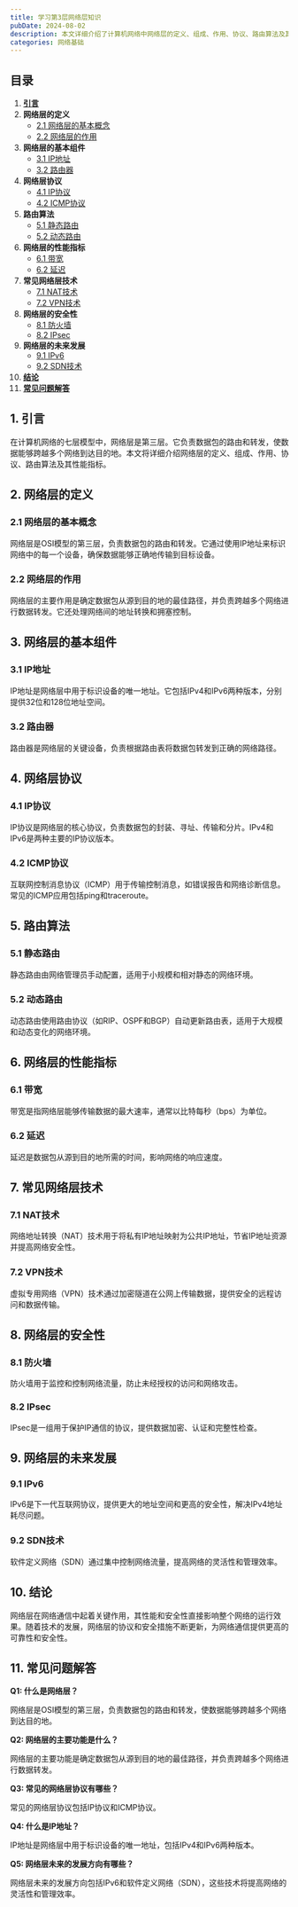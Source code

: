 ```yaml
---
title: 学习第3层网络层知识
pubDate: 2024-08-02
description: 本文详细介绍了计算机网络中网络层的定义、组成、作用、协议、路由算法及其性能指标。
categories: 网络基础
---
```



## 目录
1. [**引言**](#1-引言)
2. **网络层的定义**
   - [2.1 网络层的基本概念](#21-网络层的基本概念)
   - [2.2 网络层的作用](#22-网络层的作用)
3. **网络层的基本组件**
   - [3.1 IP地址](#31-ip地址)
   - [3.2 路由器](#32-路由器)
4. **网络层协议**
   - [4.1 IP协议](#41-ip协议)
   - [4.2 ICMP协议](#42-icmp协议)
5. **路由算法**
   - [5.1 静态路由](#51-静态路由)
   - [5.2 动态路由](#52-动态路由)
6. **网络层的性能指标**
   - [6.1 带宽](#61-带宽)
   - [6.2 延迟](#62-延迟)
7. **常见网络层技术**
   - [7.1 NAT技术](#71-nat技术)
   - [7.2 VPN技术](#72-vpn技术)
8. **网络层的安全性**
   - [8.1 防火墙](#81-防火墙)
   - [8.2 IPsec](#82-ipsec)
9. **网络层的未来发展**
   - [9.1 IPv6](#91-ipv6)
   - [9.2 SDN技术](#92-sdn技术)
10. [**结论**](#10-结论)
11. [**常见问题解答**](#11-常见问题解答)

## 1. 引言

在计算机网络的七层模型中，网络层是第三层。它负责数据包的路由和转发，使数据能够跨越多个网络到达目的地。本文将详细介绍网络层的定义、组成、作用、协议、路由算法及其性能指标。

## 2. 网络层的定义

### 2.1 网络层的基本概念

网络层是OSI模型的第三层，负责数据包的路由和转发。它通过使用IP地址来标识网络中的每一个设备，确保数据能够正确地传输到目标设备。

### 2.2 网络层的作用

网络层的主要作用是确定数据包从源到目的地的最佳路径，并负责跨越多个网络进行数据转发。它还处理网络间的地址转换和拥塞控制。

## 3. 网络层的基本组件

### 3.1 IP地址

IP地址是网络层中用于标识设备的唯一地址。它包括IPv4和IPv6两种版本，分别提供32位和128位地址空间。

### 3.2 路由器

路由器是网络层的关键设备，负责根据路由表将数据包转发到正确的网络路径。

## 4. 网络层协议

### 4.1 IP协议

IP协议是网络层的核心协议，负责数据包的封装、寻址、传输和分片。IPv4和IPv6是两种主要的IP协议版本。

### 4.2 ICMP协议

互联网控制消息协议（ICMP）用于传输控制消息，如错误报告和网络诊断信息。常见的ICMP应用包括ping和traceroute。

## 5. 路由算法

### 5.1 静态路由

静态路由由网络管理员手动配置，适用于小规模和相对静态的网络环境。

### 5.2 动态路由

动态路由使用路由协议（如RIP、OSPF和BGP）自动更新路由表，适用于大规模和动态变化的网络环境。

## 6. 网络层的性能指标

### 6.1 带宽

带宽是指网络层能够传输数据的最大速率，通常以比特每秒（bps）为单位。

### 6.2 延迟

延迟是数据包从源到目的地所需的时间，影响网络的响应速度。

## 7. 常见网络层技术

### 7.1 NAT技术

网络地址转换（NAT）技术用于将私有IP地址映射为公共IP地址，节省IP地址资源并提高网络安全性。

### 7.2 VPN技术

虚拟专用网络（VPN）技术通过加密隧道在公网上传输数据，提供安全的远程访问和数据传输。

## 8. 网络层的安全性

### 8.1 防火墙

防火墙用于监控和控制网络流量，防止未经授权的访问和网络攻击。

### 8.2 IPsec

IPsec是一组用于保护IP通信的协议，提供数据加密、认证和完整性检查。

## 9. 网络层的未来发展

### 9.1 IPv6

IPv6是下一代互联网协议，提供更大的地址空间和更高的安全性，解决IPv4地址耗尽问题。

### 9.2 SDN技术

软件定义网络（SDN）通过集中控制网络流量，提高网络的灵活性和管理效率。

## 10. 结论

网络层在网络通信中起着关键作用，其性能和安全性直接影响整个网络的运行效果。随着技术的发展，网络层的协议和安全措施不断更新，为网络通信提供更高的可靠性和安全性。

## 11. 常见问题解答

**Q1: 什么是网络层？**

网络层是OSI模型的第三层，负责数据包的路由和转发，使数据能够跨越多个网络到达目的地。

**Q2: 网络层的主要功能是什么？**

网络层的主要功能是确定数据包从源到目的地的最佳路径，并负责跨越多个网络进行数据转发。

**Q3: 常见的网络层协议有哪些？**

常见的网络层协议包括IP协议和ICMP协议。

**Q4: 什么是IP地址？**

IP地址是网络层中用于标识设备的唯一地址，包括IPv4和IPv6两种版本。

**Q5: 网络层未来的发展方向有哪些？**

网络层未来的发展方向包括IPv6和软件定义网络（SDN），这些技术将提高网络的灵活性和管理效率。